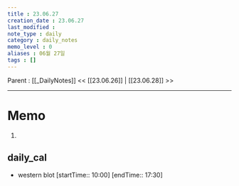 ```yaml
---
title : 23.06.27
creation_date : 23.06.27
last_modified :
note_type : daily
category : daily_notes
memo_level : 0
aliases : 06월 27일
tags : []
---
```

Parent : [[_DailyNotes]]
<< [[23.06.26]] | [[23.06.28]] >>

---
# Memo

1.  

## daily_cal
-  western blot [startTime:: 10:00]  [endTime:: 17:30]
